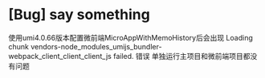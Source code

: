 # [Bug] say something

使用umi4.0.66版本配置微前端MicroAppWithMemoHistory后会出现
Loading chunk vendors-node_modules_umijs_bundler-webpack_client_client_client_js failed.
错误
单独运行主项目和微前端项目都没有问题
